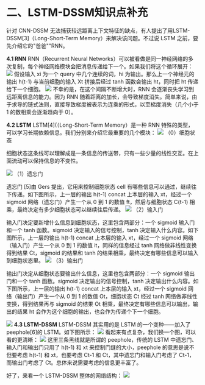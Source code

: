 # 二、LSTM-DSSM知识点补充
针对 CNN-DSSM 无法捕获较远距离上下文特征的缺点，有人提出了用LSTM-DSSM[3]（Long-Short-Term Memory）来解决该问题。不过说 LSTM 之前，要先介绍它的"爸爸""RNN。

**4.1 RNN**
RNN（Recurrent Neural Networks）可以被看做是同一神经网络的多次复制，每个神经网络模块会把消息传递给下一个。如果我们将这个循环展开：
![](https://ai-studio-static-online.cdn.bcebos.com/0de458bb34204d209839707a446294949f0b2f552fe54cbb8a5800cb97a5a20d)
假设输入 xi 为一个 query 中几个连续的词，hi 为输出。那么上一个神经元的输出 h(t-1) 与当前细胞的输入 Xt 拼接后经过 tanh 函数会输出 ht，同时把 ht 传递给下一个细胞。
![](https://ai-studio-static-online.cdn.bcebos.com/0de8cda449214bfeb3d4216649896ccf62a58b2d94a14ef29dfc12ca898560ee)
不幸的是，在这个间隔不断增大时，RNN 会逐渐丧失学习到远距离信息的能力。因为 RNN 随着距离的加长，会导致梯度消失。简单来说，由于求导的链式法则，直接导致梯度被表示为连乘的形式，以至梯度消失（几个小于 1 的数相乘会逐渐趋向于 0）。

**4.2 LSTM**
LSTM[4](（Long-Short-Term Memory）是一种 RNN 特殊的类型，可以学习长期依赖信息。我们分别来介绍它最重要的几个模块：
![](https://ai-studio-static-online.cdn.bcebos.com/45ab54ee9be94774b48de791efd341c08c116d124f184fa5870254b94f722ecc)
（0）细胞状态

细胞状态这条线可以理解成是一条信息的传送带，只有一些少量的线性交互。在上面流动可以保持信息的不变性。

![](https://ai-studio-static-online.cdn.bcebos.com/1c6a5d82d39f43f6a24eabeb33a00acde517c9c42e0043e2882416a3e103aee8)
（1）遗忘门

遗忘门 [5]由 Gers 提出，它用来控制细胞状态 cell 有哪些信息可以通过，继续往下传递。如下图所示，上一层的输出 h(t-1) concat 上本层的输入 xt，经过一个 sigmoid 网络（遗忘门）产生一个从 0 到 1 的数值 ft，然后与细胞状态 C(t-1) 相乘，最终决定有多少细胞状态可以继续往后传递。
![](https://ai-studio-static-online.cdn.bcebos.com/3a92fb1489424771919562c7dec314633eca02b09ec8444dabd66eaccf8ad703)
（2）输入门

输入门决定要新增什么信息到细胞状态，这里包含两部分：一个 sigmoid 输入门和一个 tanh 函数。sigmoid 决定输入的信号控制，tanh 决定输入什么内容。如下图所示，上一层的输出 h(t-1) concat 上本层的输入 xt，经过一个 sigmoid 网络（输入门）产生一个从 0 到 1 的数值 it，同样的信息经过 tanh 网络做非线性变换得到结果 Ct，sigmoid 的结果和 tanh 的结果相乘，最终决定有哪些信息可以输入到细胞状态里。
![](https://ai-studio-static-online.cdn.bcebos.com/0c63c31a07374282a4c38341db0512634fba5ccef3ff41a4984883c52310734c)
（3）输出门

输出门决定从细胞状态要输出什么信息，这里也包含两部分：一个 sigmoid 输出门和一个 tanh 函数。sigmoid 决定输出的信号控制，tanh 决定输出什么内容。如下图所示，上一层的输出 h(t-1) concat 上本层的输入 xt，经过一个 sigmoid 网络（输出门）产生一个从 0 到 1 的数值 Ot，细胞状态 Ct 经过 tanh 网络做非线性变换，得到结果再与 sigmoid 的结果 Ot 相乘，最终决定有哪些信息可以输出，输出的结果 ht 会作为这个细胞的输出，也会作为传递个下一个细胞。

![](https://ai-studio-static-online.cdn.bcebos.com/3c227f39f4964e2b9c306a1ec14456a39414d98f53cb4a41ac50315c7196a65f)
**4.3 LSTM-DSSM**
LSTM-DSSM 其实用的是 LSTM 的一个变种——加入了peephole[6]的 LSTM。如下图所示：
![](https://ai-studio-static-online.cdn.bcebos.com/255b43568c264303981be913d9e5045898ebf3925eee4e698b21ba0c0d04f47b)
看起来有点复杂，我们换一个图，可以看的更清晰：
![](https://ai-studio-static-online.cdn.bcebos.com/3078adb7908c4aa8bfbba01b6d8f82ba350d31e3b6bf455bbe145eb839e1053f)
这里三条黑线就是所谓的 peephole，传统的 LSTM 中遗忘门、输入门和输出门只用了 h(t-1) 和 xt 来控制门缝的大小，peephole 的意思是说不但要考虑 h(t-1) 和 xt，也要考虑 Ct-1 和 Ct，其中遗忘门和输入门考虑了 Ct-1，而输出门考虑了 Ct。总体来说需要考虑的信息更丰富了。

好了，来看一个 LSTM-DSSM 整体的网络结构：
![](https://ai-studio-static-online.cdn.bcebos.com/a8562aa0f9714a8cab409032984ae100390ba898051e418db4dd41ccb1e710c2)


